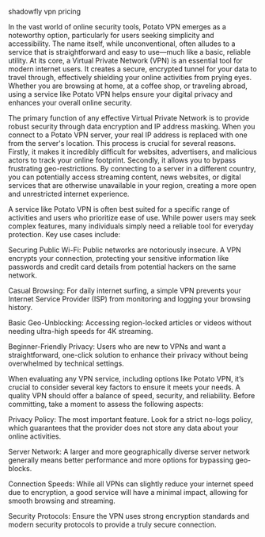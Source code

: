 shadowfly vpn pricing


In the vast world of online security tools, Potato VPN emerges as a noteworthy option, particularly for users seeking simplicity and accessibility. The name itself, while unconventional, often alludes to a service that is straightforward and easy to use—much like a basic, reliable utility. At its core, a Virtual Private Network (VPN) is an essential tool for modern internet users. It creates a secure, encrypted tunnel for your data to travel through, effectively shielding your online activities from prying eyes. Whether you are browsing at home, at a coffee shop, or traveling abroad, using a service like Potato VPN helps ensure your digital privacy and enhances your overall online security.



The primary function of any effective Virtual Private Network is to provide robust security through data encryption and IP address masking. When you connect to a Potato VPN server, your real IP address is replaced with one from the server's location. This process is crucial for several reasons. Firstly, it makes it incredibly difficult for websites, advertisers, and malicious actors to track your online footprint. Secondly, it allows you to bypass frustrating geo-restrictions. By connecting to a server in a different country, you can potentially access streaming content, news websites, or digital services that are otherwise unavailable in your region, creating a more open and unrestricted internet experience.



A service like Potato VPN is often best suited for a specific range of activities and users who prioritize ease of use. While power users may seek complex features, many individuals simply need a reliable tool for everyday protection. Key use cases include:




Securing Public Wi-Fi: Public networks are notoriously insecure. A VPN encrypts your connection, protecting your sensitive information like passwords and credit card details from potential hackers on the same network.


Casual Browsing: For daily internet surfing, a simple VPN prevents your Internet Service Provider (ISP) from monitoring and logging your browsing history.


Basic Geo-Unblocking: Accessing region-locked articles or videos without needing ultra-high speeds for 4K streaming.


Beginner-Friendly Privacy: Users who are new to VPNs and want a straightforward, one-click solution to enhance their privacy without being overwhelmed by technical settings.





When evaluating any VPN service, including options like Potato VPN, it’s crucial to consider several key factors to ensure it meets your needs. A quality VPN should offer a balance of speed, security, and reliability. Before committing, take a moment to assess the following aspects:




Privacy Policy: The most important feature. Look for a strict no-logs policy, which guarantees that the provider does not store any data about your online activities.


Server Network: A larger and more geographically diverse server network generally means better performance and more options for bypassing geo-blocks.


Connection Speeds: While all VPNs can slightly reduce your internet speed due to encryption, a good service will have a minimal impact, allowing for smooth browsing and streaming.


Security Protocols: Ensure the VPN uses strong encryption standards and modern security protocols to provide a truly secure connection.

